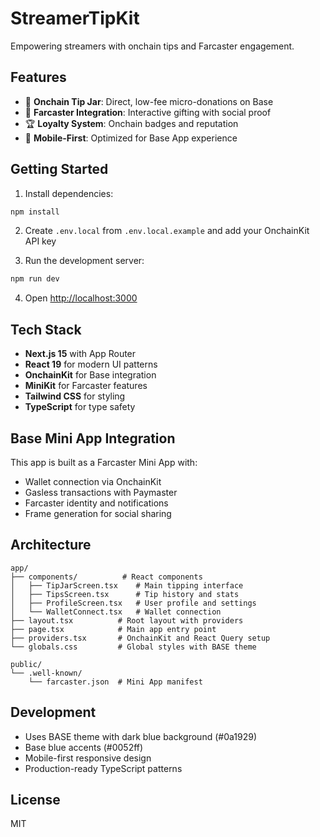 # StreamerTipKit

Empowering streamers with onchain tips and Farcaster engagement.

## Features

- 🎯 **Onchain Tip Jar**: Direct, low-fee micro-donations on Base
- 🎨 **Farcaster Integration**: Interactive gifting with social proof
- 🏆 **Loyalty System**: Onchain badges and reputation
- 📱 **Mobile-First**: Optimized for Base App experience

## Getting Started

1. Install dependencies:
```bash
npm install
```

2. Create `.env.local` from `.env.local.example` and add your OnchainKit API key

3. Run the development server:
```bash
npm run dev
```

4. Open [http://localhost:3000](http://localhost:3000)

## Tech Stack

- **Next.js 15** with App Router
- **React 19** for modern UI patterns
- **OnchainKit** for Base integration
- **MiniKit** for Farcaster features
- **Tailwind CSS** for styling
- **TypeScript** for type safety

## Base Mini App Integration

This app is built as a Farcaster Mini App with:
- Wallet connection via OnchainKit
- Gasless transactions with Paymaster
- Farcaster identity and notifications
- Frame generation for social sharing

## Architecture

```
app/
├── components/          # React components
│   ├── TipJarScreen.tsx    # Main tipping interface
│   ├── TipsScreen.tsx      # Tip history and stats
│   ├── ProfileScreen.tsx   # User profile and settings
│   └── WalletConnect.tsx   # Wallet connection
├── layout.tsx          # Root layout with providers
├── page.tsx            # Main app entry point
├── providers.tsx       # OnchainKit and React Query setup
└── globals.css         # Global styles with BASE theme

public/
└── .well-known/
    └── farcaster.json  # Mini App manifest
```

## Development

- Uses BASE theme with dark blue background (#0a1929)
- Base blue accents (#0052ff)
- Mobile-first responsive design
- Production-ready TypeScript patterns

## License

MIT
